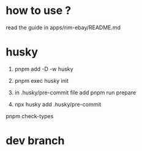 # how to use ?
read the guide in 
apps/rim-ebay/README.md

# husky

1.  pnpm add -D -w husky

2.  pnpm exec husky init

3.  in .husky/pre-commit file add
    pnpm run prepare

4.  npx husky add .husky/pre-commit

pnpm check-types

# dev branch
